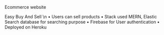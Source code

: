 Ecommerce website

Easy Buy And Sell \n
• Users can sell products
• Stack used MERN, Elastic Search database for searching purpose
• Firebase for User authentication
• Deployed on Heroku
